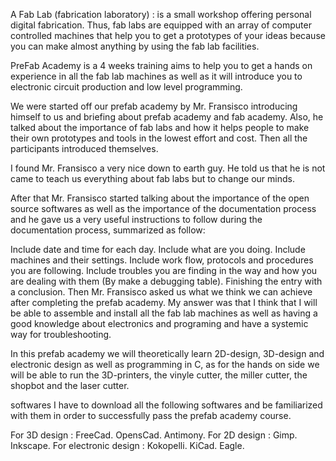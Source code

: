 A Fab Lab (fabrication laboratory) : is a small workshop offering personal digital fabrication. Thus, fab labs are equipped with an array of computer controlled machines that help you to get a prototypes of your ideas because you can make almost anything by using the fab lab facilities.

PreFab Academy is a 4 weeks training aims to help you to get a hands on experience in all the fab lab machines as well as it will introduce you to electronic circuit production and low level programming.

We were started off our prefab academy by Mr. Fransisco introducing himself to us and briefing about prefab academy and fab academy. Also, he talked about the importance of fab labs and how it helps people to make their own prototypes and tools in the lowest effort and cost. Then all the participants introduced themselves.

I found Mr. Fransisco a very nice down to earth guy. He told us that he is not came to teach us everything about fab labs but to change our minds.

After that Mr. Fransisco started talking about the importance of the open source softwares as well as the importance of the documentation process and he gave us a very useful instructions to follow during the documentation process, summarized as follow:

Include date and time for each day.
Include what are you doing.
Include machines and their settings.
Include work flow, protocols and procedures you are following.
Include troubles you are finding in the way and how you are dealing with them (By make a debugging table).
Finishing the entry with a conclusion.
Then Mr. Fransisco asked us what we think we can achieve after completing the prefab academy. My answer was that I think that I will be able to assemble and install all the fab lab machines as well as having a good knowledge about electronics and programing and have a systemic way for troubleshooting.

In this prefab academy we will theoretically learn 2D-design, 3D-design and electronic design as well as programming in C, as for the hands on side we will be able to run the 3D-printers, the vinyle cutter, the miller cutter, the shopbot and the laser cutter.

softwares
I have to download all the following softwares and be familiarized with them in order to successfully pass the prefab academy course.

For 3D design :
FreeCad.
OpensCad.
Antimony.
For 2D design :
Gimp.
Inkscape.
For electronic design :
Kokopelli.
KiCad.
Eagle.
